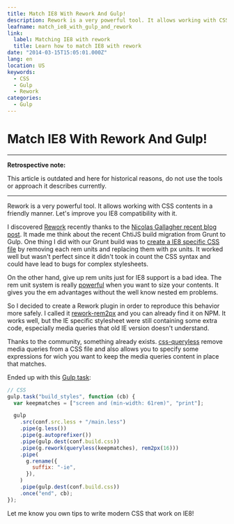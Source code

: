```yaml
---
title: Match IE8 With Rework And Gulp!
description: Rework is a very powerful tool. It allows working with CSS contents in a friendly manner. Let's improve you IE8 compatibility with it.
leafname: match_ie8_with_gulp_and_rework
link:
  label: Matching IE8 with rework
  title: Learn how to match IE8 with rework
date: "2014-03-15T15:05:01.000Z"
lang: en
location: US
keywords:
  - CSS
  - Gulp
  - Rework
categories:
  - Gulp
---
```


# Match IE8 With Rework And Gulp!

---

**Retrospective note:**

This article is outdated and here for historical reasons, do not use the tools or approach it describes currently.

---

Rework is a very powerful tool. It allows working with CSS contents in a friendly manner. Let's improve you IE8 compatibility with it.

I discovered [Rework](https://github.com/reworkcss/rework "Visit the rework repository") recently thanks to the [Nicolas Gallagher recent blog post](http://nicolasgallagher.com/custom-css-preprocessing/ "Read his blog post"). It made me think about the recent ChtiJS build migration from Grunt to Gulp. One thing I did with our Grunt build was to [create a IE8 specific CSS file](https://github.com/ChtiJS/chtijs.francejs.org/blob/223ba7bbce89d46ed08dd329dcf520ce92f812d1/grunt-config/website%5Fbuild/build%5Ffront-tasks.js#L3 "See the concerned code") by removing each rem units and replacing them with px units. It worked well but wasn't perfect since it didn't took in count the CSS syntax and could have lead to bugs for complex stylesheets.

On the other hand, give up rem units just for IE8 support is a bad idea. The rem unit system is really [powerful](http://snook.ca/archives/html%5Fand%5Fcss/font-size-with-rem "Look at this excellent article on font sizing with rem") when you want to size your contents. It gives you the em advantages without the well know nested em problems.

So I decided to create a Rework plugin in order to reproduce this behavior more safely. I called it [rework-rem2px](https://github.com/nfroidure/rework-rem2px "See the public repository") and you can already find it on NPM. It works well, but the IE specific stylesheet were still containing some extra code, especially media queries that old IE version doesn't understand.

Thanks to the community, something already exists. [css-queryless](https://github.com/iamdustan/queryless "See the queryless repository") remove media queries from a CSS file and also allows you to specify some expressions for wich you want to keep the media queries content in place that matches.

Ended up with this [Gulp task](https://github.com/ChtiJS/chtijs.francejs.org/blob/09c02aa9ab71fd324c61f917b907aafb706398ff/gulpfile.js#L127 "Look at the ChtiJS gulp build"):

```js
// CSS
gulp.task("build_styles", function (cb) {
  var keepmatches = ["screen and (min-width: 61rem)", "print"];

  gulp
    .src(conf.src.less + "/main.less")
    .pipe(g.less())
    .pipe(g.autoprefixer())
    .pipe(gulp.dest(conf.build.css))
    .pipe(g.rework(queryless(keepmatches), rem2px(16)))
    .pipe(
      g.rename({
        suffix: "-ie",
      }),
    )
    .pipe(gulp.dest(conf.build.css))
    .once("end", cb);
});
```

Let me know you own tips to write modern CSS that work on IE8!
